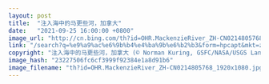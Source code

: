 ```yaml
---
layout: post
title:  "注入海中的马更些河，加拿大"
date:   "2021-09-25 16:00:00 +0800"
image_url: "http://cn.bing.com/th?id=OHR.MackenzieRiver_ZH-CN0214805768_1920x1080.jpg&rf=LaDigue_1920x1080.jpg&pid=hp"
link: "/search?q=%e9%a9%ac%e6%9b%b4%e4%ba%9b%e6%b2%b3&form=hpcapt&mkt=zh-cn"
copyright: "注入海中的马更些河，加拿大 (© Norman Kuring, GSFC/NASA/USGS Landsat)"
image_hash: "23227506fc6cf3999f92384e1a8d91b6"
image_filename: "th?id=OHR.MackenzieRiver_ZH-CN0214805768_1920x1080.jpg&rf=LaDigue_1920x1080.jpg&pid=hp"
---
```

